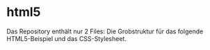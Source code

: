 html5
=====
Das Repository enthält nur 2 Files: Die Grobstruktur für das folgende HTML5-Beispiel und das CSS-Stylesheet.

